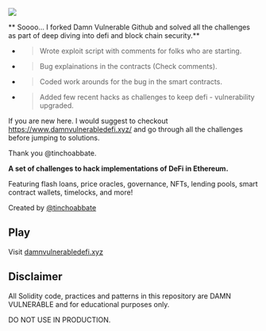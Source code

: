 ![](cover.png)


** Soooo... I forked Damn Vulnerable Github and solved all the challenges as part of deep diving into defi and block chain security.** 

 - > Wrote exploit script with comments for folks who are starting. 
 - > Bug explainations in the contracts (Check comments).
 - > Coded work arounds for the bug in the smart contracts. 
 - > Added few recent hacks as challenges to keep defi - vulnerability upgraded.

If you are new here. I would suggest to checkout https://www.damnvulnerabledefi.xyz/ and go through all the challenges before jumping to solutions. 

Thank you @tinchoabbate. 

**A set of challenges to hack implementations of DeFi in Ethereum.**

Featuring flash loans, price oracles, governance, NFTs, lending pools, smart contract wallets, timelocks, and more!

Created by [@tinchoabbate](https://twitter.com/tinchoabbate)

## Play

Visit [damnvulnerabledefi.xyz](https://damnvulnerabledefi.xyz)

## Disclaimer

All Solidity code, practices and patterns in this repository are DAMN VULNERABLE and for educational purposes only.

DO NOT USE IN PRODUCTION.
